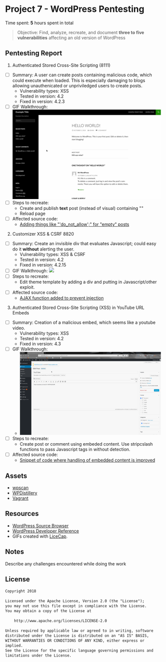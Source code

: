 
# Project 7 - WordPress Pentesting

Time spent: **5** hours spent in total

> Objective: Find, analyze, recreate, and document **three to five vulnerabilities** affecting an old version of WordPress

## Pentesting Report

1. Authenticated Stored Cross-Site Scripting (8111)
  - [ ] Summary: A user can create posts containing malicious code, which could execute when loaded. This is especially damaging to blogs allowing unauthenicated or unpriviledged users to create posts.
    - Vulnerability types: XSS
    - Tested in version: 4.2
    - Fixed in version: 4.2.3
  - [ ] GIF Walkthrough: 
    ![](xss.gif)
  - [ ] Steps to recreate: 
    - Create and publish **text** post (instead of visual) containing "<script>eval(prompt(1))</script>"
    - Reload page
  - [ ] Affected source code:
    - [Adding things like "'do_not_allow';" for "empty" posts](https://core.trac.wordpress.org/changeset/33357)
    
    
2.  Customizer XSS & CSRF 8820
  - [ ] Summary: Create an invisible div that evaluates Javascript; could easy do it **without** alerting the user.
    - Vulnerability types: XSS & CSRF
    - Tested in version: 4.2
    - Fixed in version: 4.2.15
  - [ ] GIF Walkthrough: 
      ![](xssagain.gif)
  - [ ] Steps to recreate: 
     - Edit theme template by adding a div and putting in Javascript/other exploit.
  - [ ] Affected source code:
    - [AJAX function added to prevent injection](https://github.com/WordPress/WordPress/commit/3d10fef22d788f29aed745b0f5ff6f6baea69af3)
    
3. Authenticated Stored Cross-Site Scripting (XSS) in YouTube URL Embeds
  - [ ] Summary: Creation of a malicious embed, which seems like a youtube video.
    - Vulnerability types: XSS
    - Tested in version: 4.2
    - Fixed in version: 4.3
  - [ ] GIF Walkthrough: 
    - ![](youtubegif.gif)
  - [ ] Steps to recreate: 
    - Create post or comment using embeded content. Use stripcslash functions to pass Javascript tags in without detection.
  - [ ] Affected source code:
    - [Snippet of code where handling of embedded content is improved](https://github.com/WordPress/WordPress/commit/419c8d97ce8df7d5004ee0b566bc5e095f0a6ca8)


## Assets

- [wpscan](https://wpscan.org/)
- [WPDistillery](https://wpdistillery.org/)
- [Vagrant](https://www.vagrantup.com/)

## Resources

- [WordPress Source Browser](https://core.trac.wordpress.org/browser/)
- [WordPress Developer Reference](https://developer.wordpress.org/reference/)
- GIFs created with [LiceCap](http://www.cockos.com/licecap/).

## Notes

Describe any challenges encountered while doing the work

## License

    Copyright 2018

    Licensed under the Apache License, Version 2.0 (the "License");
    you may not use this file except in compliance with the License.
    You may obtain a copy of the License at

        http://www.apache.org/licenses/LICENSE-2.0

    Unless required by applicable law or agreed to in writing, software
    distributed under the License is distributed on an "AS IS" BASIS,
    WITHOUT WARRANTIES OR CONDITIONS OF ANY KIND, either express or implied.
    See the License for the specific language governing permissions and
    limitations under the License.

